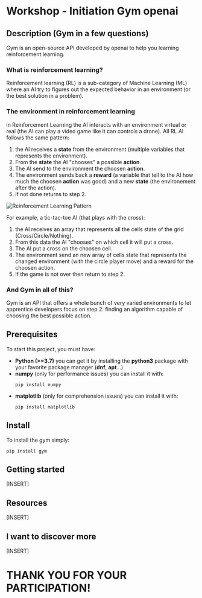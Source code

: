 # Workshop - Initiation Gym openai

## Description (Gym in a few questions)
Gym is an open-source API developed by openai to help you learning reinforcement learning.  

### What is reinforcement learning?
Reinforcement learning (RL) is a sub-category of Machine Learning (ML) where an AI try to figures out the expected behavior in an environment (or the best solution in a problem).

### The environment in reinforcement learning
in Reinforcement Learning the AI interacts with an environment virtual or real (the AI can play a video game like it can controls a drone).
All RL AI follows the same pattern:  
1. the AI receives a **state** from the environment (multiple variables that represents the environment).
2. From the **state** the AI "chooses" a possible **action**.
3. The AI send to the environment the choosen **action**.
4. The environment sends back a **reward** (a variable that tell to the AI how much the choosen **action** was good) and a new **state** (the environement after the action).
5. if not done returns to step 2.

![Reinforcement Learning Pattern](https://www.google.com/url?sa=i&url=https%3A%2F%2Fwww.researchgate.net%2Ffigure%2FReinforcement-Learning-Agent-and-Environment_fig2_323867253&psig=AOvVaw0ajiGaCz-cguPuJ3pkrU0o&ust=1654211650927000&source=images&cd=vfe&ved=0CAkQjRxqFwoTCPCu3-GwjfgCFQAAAAAdAAAAABAe)

For example, a tic-tac-toe AI (that plays with the cross):
1. the AI receives an array that represents all the cells state of the grid (Cross/Circle/Nothing).
2. From this data the AI "chooses" on which cell it will put a cross.
3. The AI put a cross on the choosen cell. 
4. The environment send an new array of cells state that represents the changed environment (with the circle player move) and a reward for the choosen action.
5. If the game is not over then return to step 2.

### And Gym in all of this?
Gym is an API that offers a whole bunch of very varied environments to let apprentice developers focus on step 2: finding an algorithm capable of choosing the best possible action.

## Prerequisites
To start this project, you must have:
- **Python (>=3.7)** you can get it by installing the **python3** package with your favorite package manager (**dnf**, **apt**...)
- **numpy** (only for performance issues) you can install it with:  
    ```
    pip install numpy
    ```
- **matplotlib** (only for comprehension issues) you can install it with:
    ```
    pip install matplotlib
    ```

## Install
To install the gym simply:
```
pip install gym
```

## Getting started

[INSERT]

## Resources

[INSERT]

## I want to discover more

[INSERT]

# THANK YOU FOR YOUR PARTICIPATION!